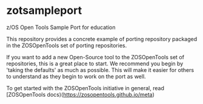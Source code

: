# zotsampleport
z/OS Open Tools Sample Port for education
 
This repository provides a concrete example of porting repository packaged in
the ZOSOpenTools set of porting repositories.

If you want to add a new Open-Source tool to the ZOSOpenTools set of repositories,
this is a great place to start. We recommend you begin by 'taking the defaults'
as much as possible. This will make it easier for others to understand as they 
begin to work on the port as well. 

To get started with the ZOSOpenTools initiative in general, 
read [ZOSOpenTools docs)(https://zosopentools.github.io/meta)
